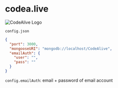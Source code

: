 # codea.live
![CodeAlive Logo](https://codea.live/img/logo.png)

`config.json`
```json
{
  "port": 3000,
  "mongooseURI": "mongodb://localhost/CodeAlive",
  "emailAuth": {
    "user": "",
    "pass": ""
  }
}
```

`config.emailAuth`: email + password of email account
